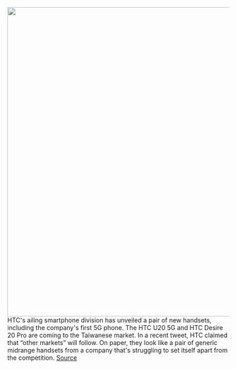 <img src='https://cdn.vox-cdn.com/thumbor/F70bpORTt5Z2i20ppFluOn-AfU8=/0x0:1200x715/1200x800/filters:focal(502x255:694x447)/cdn.vox-cdn.com/uploads/chorus_image/image/66940406/EanKxBgUcAATz64.0.jpg' width='700px' /><br/>
HTC's ailing smartphone division has unveiled a pair of new handsets, including the company's first 5G phone. The HTC U20 5G and HTC Desire 20 Pro are coming to the Taiwanese market. In a recent tweet, HTC claimed that “other markets” will follow. On paper, they look like a pair of generic midrange handsets from a company that's struggling to set itself apart from the competition.
<a href='https://www.theverge.com/21292720/htc-u20-5g-desire-20-pro-release-date-price-features'> Source <a/>